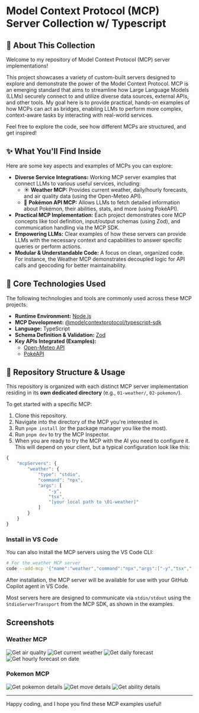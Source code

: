 # Model Context Protocol (MCP) Server Collection w/ Typescript

## 🎯 About This Collection
Welcome to my repository of Model Context Protocol (MCP) server implementations!

This project showcases a variety of custom-built servers designed to explore and demonstrate the power of the Model Context Protocol. MCP is an emerging standard that aims to streamline how Large Language Models (LLMs) securely connect to and utilize diverse data sources, external APIs, and other tools. My goal here is to provide practical, hands-on examples of how MCPs can act as bridges, enabling LLMs to perform more complex, context-aware tasks by interacting with real-world services.

Feel free to explore the code, see how different MCPs are structured, and get inspired!

## ✨ What You'll Find Inside
Here are some key aspects and examples of MCPs you can explore:

* **Diverse Service Integrations:** Working MCP server examples that connect LLMs to various useful services, including:
    * ☀️ **Weather MCP:** Provides current weather, daily/hourly forecasts, and air quality data (using the Open-Meteo API).
    * 👾 **Pokémon API MCP:** Allows LLMs to fetch detailed information about Pokémon, their abilities, stats, and more (using PokéAPI).
* **Practical MCP Implementation:** Each project demonstrates core MCP concepts like tool definition, input/output schemas (using Zod), and communication handling via the MCP SDK.
* **Empowering LLMs:** Clear examples of how these servers can provide LLMs with the necessary context and capabilities to answer specific queries or perform actions.
* **Modular & Understandable Code:** A focus on clean, organized code. For instance, the Weather MCP demonstrates decoupled logic for API calls and geocoding for better maintainability.

## 🚀 Core Technologies Used
The following technologies and tools are commonly used across these MCP projects:

* **Runtime Environment:** [Node.js](https://nodejs.org/)
* **MCP Development:** [@modelcontextprotocol/typescript-sdk](https://github.com/modelcontextprotocol/typescript-sdk)
* **Language:** TypeScript
* **Schema Definition & Validation:** [Zod](https://zod.dev/)
* **Key APIs Integrated (Examples):**
    * [Open-Meteo API](https://open-meteo.com/)
    * [PokéAPI](https://pokeapi.co/)

## 📂 Repository Structure & Usage
This repository is organized with each distinct MCP server implementation residing in its **own dedicated directory** (e.g., `01-weather/`, `02-pokemon/`).

To get started with a specific MCP:
1.  Clone this repository.
2.  Navigate into the directory of the MCP you're interested in.
3.  Run `pnpm install` (or the package manager you like the most).
4.  Run `pnpm dev` to try the MCP Inspector.
5.  When you are ready to try the MCP with the AI you need to configure it. This will depend on your client, but a typical configuration look like this:
```js
{
    "mcpServers": {
        "weather": {
            "type": "stdio",
            "command": "npx",
            "args": [
                "-y",
                "tsx",
                "[your local path to \01-weather]"
            ]
        }
    }
}
```

### Install in VS Code
You can also install the MCP servers using the VS Code CLI:

```bash
# For the weather MCP server
code --add-mcp '{"name":"weather","command":"npx","args":["-y","tsx","[your local path to \01-weather]"]}'
```

After installation, the MCP server will be available for use with your GitHub Copilot agent in VS Code.

Most servers here are designed to communicate via `stdin/stdout` using the `StdioServerTransport` from the MCP SDK, as shown in the examples.

## Screenshots

### Weather MCP

![Get air quality](./screenshots/01-weather/get_air_quality.webp)
![Get current weather](./screenshots/01-weather/get_current_weather.webp)
![Get daily forecast](./screenshots/01-weather/get_daily_forecast.webp)
![Get hourly forecast on date](./screenshots/01-weather/get_hourly_forecast_on_date.webp)

### Pokemon MCP

![Get pokemon details](./screenshots/02-pokemon/get_pokemon_details.webp)
![Get move details](./screenshots/02-pokemon/get_move_details.webp)
![Get ability details](./screenshots/02-pokemon/get_ability_details.webp)

---

Happy coding, and I hope you find these MCP examples useful!
